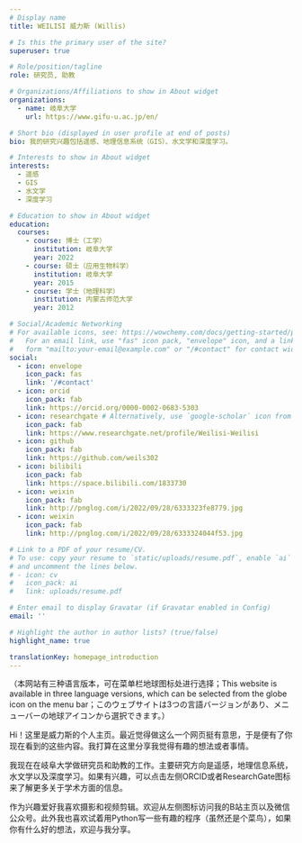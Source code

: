```yaml
---
# Display name
title: WEILISI 威力斯 (Willis)

# Is this the primary user of the site?
superuser: true

# Role/position/tagline
role: 研究员, 助教

# Organizations/Affiliations to show in About widget
organizations:
  - name: 岐阜大学
    url: https://www.gifu-u.ac.jp/en/

# Short bio (displayed in user profile at end of posts)
bio: 我的研究兴趣包括遥感、地理信息系统（GIS）、水文学和深度学习。

# Interests to show in About widget
interests:
  - 遥感
  - GIS
  - 水文学
  - 深度学习

# Education to show in About widget
education:
  courses:
    - course: 博士（工学）
      institution: 岐阜大学
      year: 2022
    - course: 硕士（应用生物科学）
      institution: 岐阜大学
      year: 2015
    - course: 学士（地理科学）
      institution: 内蒙古师范大学
      year: 2012

# Social/Academic Networking
# For available icons, see: https://wowchemy.com/docs/getting-started/page-builder/#icons
#   For an email link, use "fas" icon pack, "envelope" icon, and a link in the
#   form "mailto:your-email@example.com" or "/#contact" for contact widget.
social:
  - icon: envelope
    icon_pack: fas
    link: '/#contact'
  - icon: orcid
    icon_pack: fab
    link: https://orcid.org/0000-0002-0683-5303
  - icon: researchgate # Alternatively, use `google-scholar` icon from `ai` icon pack
    icon_pack: fab
    link: https://www.researchgate.net/profile/Weilisi-Weilisi
  - icon: github
    icon_pack: fab
    link: https://github.com/weils302
  - icon: bilibili
    icon_pack: fab
    link: https://space.bilibili.com/1833730
  - icon: weixin
    icon_pack: fab
    link: http://pnglog.com/i/2022/09/28/6333323fe8779.jpg
  - icon: weixin
    icon_pack: fab
    link: http://pnglog.com/i/2022/09/28/6333324044f53.jpg

# Link to a PDF of your resume/CV.
# To use: copy your resume to `static/uploads/resume.pdf`, enable `ai` icons in `params.toml`,
# and uncomment the lines below.
# - icon: cv
#   icon_pack: ai
#   link: uploads/resume.pdf

# Enter email to display Gravatar (if Gravatar enabled in Config)
email: ''

# Highlight the author in author lists? (true/false)
highlight_name: true

translationKey: homepage_introduction
---
```


（本网站有三种语言版本，可在菜单栏地球图标处进行选择；This website is available in three language versions, which can be selected from the globe icon on the menu bar；このウェブサイトは3つの言語バージョンがあり、メニューバーの地球アイコンから選択できます。）

Hi！这里是威力斯的个人主页。最近觉得做这么一个网页挺有意思，于是便有了你现在看到的这些内容。我打算在这里分享我觉得有趣的想法或者事情。

我现在在岐阜大学做研究员和助教的工作。主要研究方向是遥感，地理信息系统，水文学以及深度学习。如果有兴趣，可以点击左侧ORCID或者ResearchGate图标来了解更多关于学术方面的信息。

作为兴趣爱好我喜欢摄影和视频剪辑。欢迎从左侧图标访问我的B站主页以及微信公众号。此外我也喜欢试着用Python写一些有趣的程序（虽然还是个菜鸟），如果你有什么好的想法，欢迎与我分享。 

<!--{{< icon name="download" pack="fas" >}} Download my {{< staticref "uploads/demo_resume.pdf" "newtab" >}}resumé{{< /staticref >}}.-->
